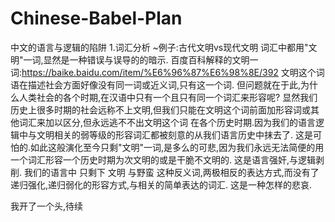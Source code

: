 # Chinese-Babel-Plan

中文的语言与逻辑的陷阱
1.词汇分析
~例子:古代文明vs现代文明
词汇中都用"文明"一词,显然是一种错误与误导的的暗示.
百度百科解释的文明一词:https://baike.baidu.com/item/%E6%96%87%E6%98%8E/392
文明这个词语在描述社会方面好像没有同一词或近义词,只有这一个词.
但问题就在于此,为什么人类社会的各个时期,在汉语中只有一个且只有同一个词汇来形容呢?
显然我们历史上很多时期的社会远称不上文明,但我们只能在文明这个词前面加形容词或其他词汇来加以区分,但永远逃不不出文明这个词
在各个历史时期.因为我们的语言逻辑中与文明相关的弱等级的形容词汇都被刻意的从我们语言历史中抹去了.
这是可怕的.如此这般演化至今只剩"文明"一词,是多么的可悲,因为我们永远无法简便的用一个词汇形容一个历史时期为次文明的或是干脆不文明的.
这是语言强奸,与逻辑剥削.
我们的语言中 只剩下 文明 与野蛮 这种反义词,两极相反的表达方式,而没有了递归强化,递归弱化的形容方式,与相关的简单表达的词汇.
这是一种怎样的悲哀.

我开了一个头,待续

